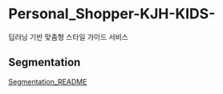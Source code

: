 # Personal_Shopper-KJH-KIDS-
딥러닝 기반 맞춤형 스타일 가이드 서비스



## Segmentation

[Segmentation_README](./model/seg/readme.md)